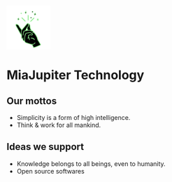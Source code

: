 <img src="../images/miajupiter-logo.png" width="100" />

# MiaJupiter Technology

## Our mottos

- Simplicity is a form of high intelligence.
- Think & work for all mankind.


## Ideas we support

- Knowledge belongs to all beings, even to humanity.
- Open source softwares
